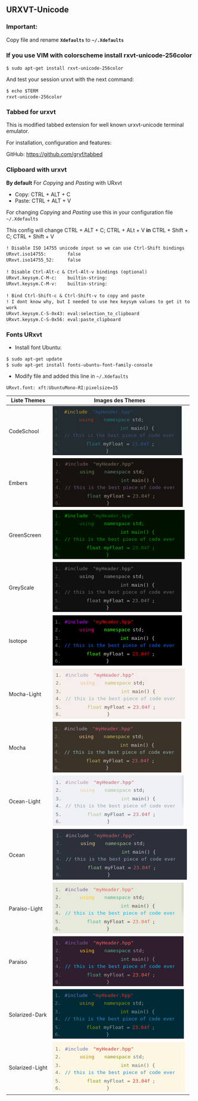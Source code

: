 ## URXVT-Unicode

### Important:
Copy file and rename **`Xdefaults`** to **`~/.Xdefaults`**

### If you use VIM with colorscheme install rxvt-unicode-256color
```shell
$ sudo apt-get install rxvt-unicode-256color
```
And test your session urxvt with the next command:
```shell
$ echo $TERM
rxvt-unicode-256color
```

### Tabbed for urxvt
This is modified tabbed extension for well known urxvt-unicode terminal emulator.

For installation, configuration and features:

GitHub: https://github.com/gryf/tabbed

### Clipboard with urxvt
**By default**
For *Copying* and *Pasting* with URxvt
* Copy: CTRL + ALT + C
* Paste: CTRL + ALT + V

For changing *Copying* and *Pasting* use this in your configuration file `~/.Xdefaults`

This config will change CTRL + ALT + C; CTRL + ALt + V **in** CTRL + Shift + C; CTRL + Shift + V
```
! Disable ISO 14755 unicode input so we can use Ctrl-Shift bindings
URxvt.iso14755:        false
URxvt.iso14755_52:     false

! Disable Ctrl-Alt-c & Ctrl-Alt-v bindings (optional)
URxvt.keysym.C-M-c:    builtin-string:
URxvt.keysym.C-M-v:    builtin-string:

! Bind Ctrl-Shift-c & Ctrl-Shift-v to copy and paste
! I dont know why, but I needed to use hex keysym values to get it to work
URxvt.keysym.C-S-0x43: eval:selection_to_clipboard
URxvt.keysym.C-S-0x56: eval:paste_clipboard
```

### Fonts URxvt
* Install font Ubuntu:
```shell
$ sudo apt-get update
$ sudo apt-get install fonts-ubuntu-font-family-console
```

* Modify file and added this line in `~/.Xdefaults`
```
URxvt.font: xft:UbuntuMono-RI:pixelsize=15
```

|Liste Themes|Images des Themes|
|------------|-----------------|
|CodeSchool|![](https://github.com/PhineasPhreak/dotfiles/blob/master/urxvt-unicode/codeschool/urxvt-unicode-theme-codeschool.png)|
|Embers|![](https://github.com/PhineasPhreak/dotfiles/blob/master/urxvt-unicode/embers/urxvt-unicode-theme-embers.png)|
|GreenScreen|![](https://github.com/PhineasPhreak/dotfiles/blob/master/urxvt-unicode/greenscreen/urxvt-unicode-theme-greenscreen.png)|
|GreyScale|![](https://github.com/PhineasPhreak/dotfiles/blob/master/urxvt-unicode/greyscale/urxvt-unicode-theme-greyscale.png)|
|Isotope|![](https://github.com/PhineasPhreak/dotfiles/blob/master/urxvt-unicode/isotope/urxvt-unicode-theme-isotope.png)|
|Mocha-Light|![](https://github.com/PhineasPhreak/dotfiles/blob/master/urxvt-unicode/mocha-light/urxvt-unicode-theme-mocha-light.png)|
|Mocha|![](https://github.com/PhineasPhreak/dotfiles/blob/master/urxvt-unicode/mocha/urxvt-unicode-theme-mocha.png)|
|Ocean-Light|![](https://github.com/PhineasPhreak/dotfiles/blob/master/urxvt-unicode/ocean-light/urxvt-unicode-theme-ocean-light.png)|
|Ocean|![](https://github.com/PhineasPhreak/dotfiles/blob/master/urxvt-unicode/ocean/urxvt-unicode-theme-ocean.png)|
|Paraiso-Light|![](https://github.com/PhineasPhreak/dotfiles/blob/master/urxvt-unicode/paraiso-light/urxvt-unicode-theme-paraiso-light.png)|
|Paraiso|![](https://github.com/PhineasPhreak/dotfiles/blob/master/urxvt-unicode/paraiso/urxvt-unicode-theme-paraiso.png)|
|Solarized-Dark|![](https://github.com/PhineasPhreak/dotfiles/blob/master/urxvt-unicode/solarized-dark/urxvt-unicode-theme-solarized-dark.png)|
|Solarized-Light|![](https://github.com/PhineasPhreak/dotfiles/blob/master/urxvt-unicode/solarized-light/urxvt-unicode-theme-solarized-light.png)|
